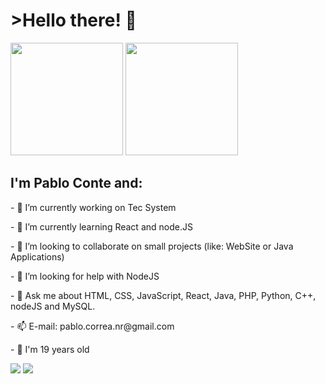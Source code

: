 <h1>>Hello there! 👋</h1>

<div style: "display: inline_block">
  <a href="github.com/pablo-conte"><img height="180em" src="https://github-readme-stats.vercel.app/api?username=pablo-conte&show_icons=true&theme=github_dark"/></a>
  <a href="github.com/pablo-conte"><img height="180em" src="https://github-readme-stats.vercel.app/api/top-langs/?username=pablo-conte&layout=compact&theme=github_dark"/></a>
</div>

<div style: "display: inline_block">
  
</div>


<h2>I'm Pablo Conte and:</h2>

<p>- 🔭 I’m currently working on Tec System</p>
<p>- 🌱 I’m currently learning React and node.JS</p>
<p>- 👯 I’m looking to collaborate on small projects (like: WebSite or Java Applications)</p>
<p>- 🤔 I’m looking for help with NodeJS</p>
<p>- 💬 Ask me about HTML, CSS, JavaScript, React, Java, PHP, Python, C++, nodeJS and MySQL.</p>
<p>- 📫 E-mail: pablo.correa.nr@gmail.com</p>
<p>- 🤗 I'm 19 years old</p>
<a href="mailto:pablo.correa.nr@gmail.com"><img src="https://img.shields.io/badge/-Gmail-%23333?style=for-the-badge&logo=gmail&logoColor=white" target="_blank"></a>
<a href="https://www.linkedin.com/in/pablo-conte-correa-2b97a7201/" target="_blank"><img src="https://img.shields.io/badge/-LinkedIn-%230077B5?style=for-the-badge&logo=linkedin&logoColor=white" target="_blank"></a>
